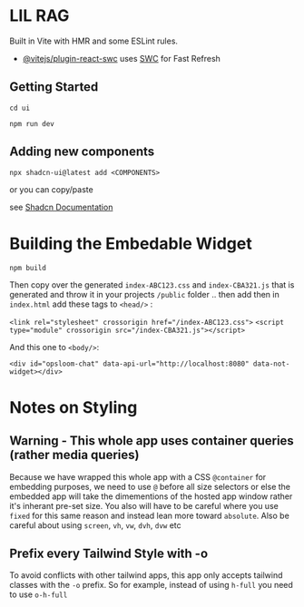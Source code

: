 # LIL RAG

Built in Vite with HMR and some ESLint rules.

- [@vitejs/plugin-react-swc](https://github.com/vitejs/vite-plugin-react-swc) uses [SWC](https://swc.rs/) for Fast Refresh


## Getting Started 

`cd ui`

`npm run dev`

## Adding new components

`npx shadcn-ui@latest add <COMPONENTS>`

or you can copy/paste

see [Shadcn Documentation](https://ui.shadcn.com/docs)

# Building the Embedable Widget

`npm build`

Then copy over the generated `index-ABC123.css` and `index-CBA321.js` that is generated and throw it in your projects `/public` folder .. then add then in `index.html` add these tags to `<head/>` :

`<link rel="stylesheet" crossorigin href="/index-ABC123.css">`
`<script type="module" crossorigin src="/index-CBA321.js"></script>`

And this one to `<body/>`:

`<div id="opsloom-chat" data-api-url="http://localhost:8080" data-not-widget></div>`


# Notes on Styling
## Warning - This whole app uses container queries (rather media queries)

Because we have wrapped this whole app with a CSS `@container` for embedding purposes, we need to use `@` before all size selectors or else the embedded app will take the dimementions of the hosted app window rather it's inherant pre-set size. You also will have to be careful where you use `fixed` for this same reason and instead lean more toward `absolute`. Also be careful about using `screen`, `vh`, `vw`, `dvh`, `dvw` etc

## Prefix every Tailwind Style with -o

To avoid conflicts with other tailwind apps, this app only accepts tailwind classes with the `-o` prefix. So for example, instead of using `h-full` you need to use `o-h-full`